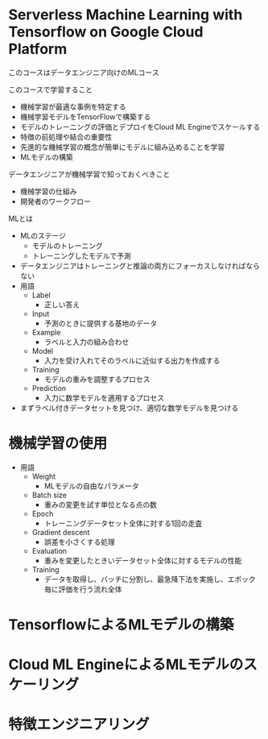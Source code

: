 Serverless Machine Learning with Tensorflow on Google Cloud Platform
===

このコースはデータエンジニア向けのMLコース

このコースで学習すること

* 機械学習が最適な事例を特定する
* 機械学習モデルをTensorFlowで構築する
* モデルのトレーニングの評価とデプロイをCloud ML Engineでスケールする
* 特徴の前処理や結合の重要性
* 先進的な機械学習の概念が簡単にモデルに組み込めることを学習
* MLモデルの構築

データエンジニアが機械学習で知っておくべきこと

* 機械学習の仕組み
* 開発者のワークフロー

MLとは

* MLのステージ
    * モデルのトレーニング
    * トレーニングしたモデルで予測
* データエンジニアはトレーニングと推論の両方にフォーカスしなければならない
* 用語
    * Label
        * 正しい答え
    * Input
        * 予測のときに提供する基地のデータ
    * Example
        *  ラベルと入力の組み合わせ
    * Model
        * 入力を受け入れてそのラベルに近似する出力を作成する
    * Training
        * モデルの重みを調整するプロセス
    * Prediction
        * 入力に数学モデルを適用するプロセス
* まずラベル付きデータセットを見つけ、適切な数学モデルを見つける

# 機械学習の使用

* 用語
    * Weight
        * MLモデルの自由なパラメータ
    * Batch size
        * 重みの変更を試す単位となる点の数
    * Epoch
        * トレーニングデータセット全体に対する1回の走査
    * Gradient descent
        * 誤差を小さくする処理
    * Evaluation
        * 重みを変更したときいデータセット全体に対するモデルの性能
    * Training
        * データを取得し、バッチに分割し、最急降下法を実施し、エポック毎に評価を行う流れ全体


# TensorflowによるMLモデルの構築

# Cloud ML EngineによるMLモデルのスケーリング

# 特徴エンジニアリング
